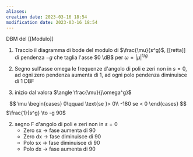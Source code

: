 ```yaml
---
aliases: 
creation date: 2023-03-16 18:54
modification date: 2023-03-16 18:54
---
```


DBM del [[Modulo]]
1. Traccio il diagramma di bode del modulo di $\frac{\mu}{s^g}$, [[retta]] di pendenza $-g$ che taglia l'asse $0 \dB$ per $\omega = |\mu|^{1/g}$

2. Segno sull'asse omega le frequenze d'angolo di poli e zeri non in $s=0$, ad ogni zero pendenza aumenta di 1, ad ogni polo pendenza diminuisce di 1
DBF
1. inizio dal valora $\angle \frac{\mu}{j\omega^g}$

$$
\mu \begin{cases}
0\qquad \text{se }> 0\\
-180 se < 0
\end{cases}
$$
$\frac{1}{s^g} \to -g 90$

2. segno F d'angolo di poli e zeri non in $s=0$
   - Zero sx -> fase aumenta di 90 
   - Zero dx -> fase diminuisce di 90
   - Polo sx -> fase diminuisce di 90
   - Polo dx -> fase aumenta di 90


